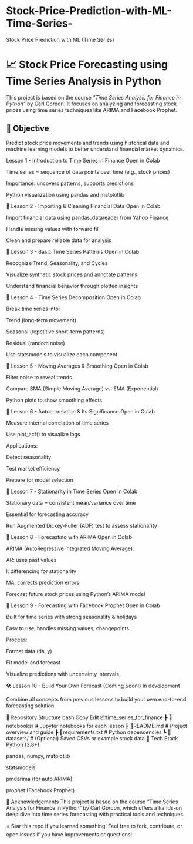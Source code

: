 # Stock-Price-Prediction-with-ML-Time-Series-
Stock Price Prediction with ML (Time Series)
# 📈 Stock Price Forecasting using Time Series Analysis in Python

This project is based on the course *"Time Series Analysis for Finance in Python"* by Carl Gordon. It focuses on analyzing and forecasting stock prices using time series techniques like ARIMA and Facebook Prophet.

## 🧠 Objective
Predict stock price movements and trends using historical data and machine learning models to better understand financial market dynamics.

Lesson 1 - Introduction to Time Series in Finance
Open in Colab

Time series = sequence of data points over time (e.g., stock prices)

Importance: uncovers patterns, supports predictions

Python visualization using pandas and matplotlib

📘 Lesson 2 - Importing & Cleaning Financial Data
Open in Colab

Import financial data using pandas_datareader from Yahoo Finance

Handle missing values with forward fill

Clean and prepare reliable data for analysis

📘 Lesson 3 - Basic Time Series Patterns
Open in Colab

Recognize Trend, Seasonality, and Cycles

Visualize synthetic stock prices and annotate patterns

Understand financial behavior through plotted insights

📘 Lesson 4 - Time Series Decomposition
Open in Colab

Break time series into:

Trend (long-term movement)

Seasonal (repetitive short-term patterns)

Residual (random noise)

Use statsmodels to visualize each component

📘 Lesson 5 - Moving Averages & Smoothing
Open in Colab

Filter noise to reveal trends

Compare SMA (Simple Moving Average) vs. EMA (Exponential)

Python plots to show smoothing effects

📘 Lesson 6 - Autocorrelation & Its Significance
Open in Colab

Measure internal correlation of time series

Use plot_acf() to visualize lags

Applications:

Detect seasonality

Test market efficiency

Prepare for model selection

📘 Lesson 7 - Stationarity in Time Series
Open in Colab

Stationary data = consistent mean/variance over time

Essential for forecasting accuracy

Run Augmented Dickey-Fuller (ADF) test to assess stationarity

📘 Lesson 8 - Forecasting with ARIMA
Open in Colab

ARIMA (AutoRegressive Integrated Moving Average):

AR: uses past values

I: differencing for stationarity

MA: corrects prediction errors

Forecast future stock prices using Python’s ARIMA model

📘 Lesson 9 - Forecasting with Facebook Prophet
Open in Colab

Built for time series with strong seasonality & holidays

Easy to use, handles missing values, changepoints

Process:

Format data (ds, y)

Fit model and forecast

Visualize predictions with uncertainty intervals

🛠️ Lesson 10 - Build Your Own Forecast (Coming Soon!)
In development

Combine all concepts from previous lessons to build your own end-to-end forecasting solution.

📁 Repository Structure
bash
Copy
Edit
📦time_series_for_finance
 ┣ 📂notebooks/            # Jupyter notebooks for each lesson
 ┣ 📜README.md             # Project overview and guide
 ┣ 📜requirements.txt      # Python dependencies
 ┗ 📂datasets/             # (Optional) Saved CSVs or example stock data
🔧 Tech Stack
Python (3.8+)

pandas, numpy, matplotlib

statsmodels

pmdarima (for auto ARIMA)

prophet (Facebook Prophet)

🙌 Acknowledgements
This project is based on the course “Time Series Analysis for Finance in Python” by Carl Gordon, which offers a hands-on deep dive into time series forecasting with practical tools and techniques.

⭐️ Star this repo if you learned something!
Feel free to fork, contribute, or open issues if you have improvements or questions!

